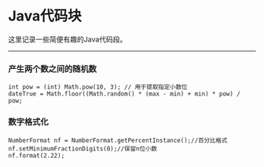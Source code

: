 # Java代码块


这里记录一些简便有趣的Java代码段。


***
### 产生两个数之间的随机数

```
int pow = (int) Math.pow(10, 3); // 用于提取指定小数位
dateTrue = Math.floor((Math.random() * (max - min) + min) * pow) / pow;
```

### 数字格式化

```
NumberFormat nf = NumberFormat.getPercentInstance();//百分比格式
nf.setMinimumFractionDigits(0);//保留n位小数
nf.format(2.22);
```
